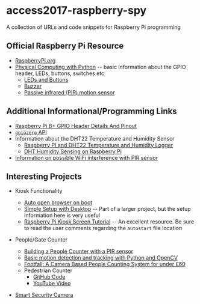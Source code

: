 # access2017-raspberry-spy
A collection of URLs and code snippets for Raspberry Pi programming

## Official Raspberry Pi Resource

- [RaspberryPi.org](https://www.raspberrypi.org/)
- [Physical Computing with Python](https://projects.raspberrypi.org/en/projects/physical-computing/) -- basic information about the GPIO header, LEDs, buttons, switches etc
  - [LEDs and Buttons](https://www.raspberrypi.org/learning/physical-computing-with-python/worksheet/)
  - [Buzzer](https://www.raspberrypi.org/learning/physical-computing-with-python/buzzer/)
  - [Passive infrared (PIR) motion sensor](https://www.raspberrypi.org/learning/physical-computing-with-python/pir/)
  
  
## Additional Informational/Programming Links
- [Raspberry Pi B+ GPIO Header Details And Pinout](https://www.raspberrypi-spy.co.uk/2014/07/raspberry-pi-b-gpio-header-details-and-pinout/)
- [`gpiozero` API](https://gpiozero.readthedocs.io/en/stable/)
- Information about the DHT22 Temperature and Humidity Sensor
  - [Raspberry PI and DHT22 Temperature and Humidity Logger](http://www.instructables.com/id/Raspberry-PI-and-DHT22-temperature-and-humidity-lo/)
  - [DHT Humidity Sensing on Raspberry Pi](https://learn.adafruit.com/dht-humidity-sensing-on-raspberry-pi-with-gdocs-logging/software-install-updated)
- [Information on possible WiFi interference with PIR sensor](https://www.raspberrypi.org/forums/viewtopic.php?t=155270)
  

## Interesting Projects

- Kiosk Functionality
  - [Auto open browser on boot](https://www.raspberrypi.org/forums/viewtopic.php?t=8298)
  - [Simple Setup with Desktop](https://github.com/MobilityLab/TransitScreen/wiki/Raspberry-Pi) -- Part of a larger project, but the setup information here is very useful
  - [Raspberry Pi Kiosk Screen Tutorial](https://www.danpurdy.co.uk/web-development/raspberry-pi-kiosk-screen-tutorial/) -- An excellent resource.  Be sure to read the user comments regarding the `autostart` file location

- People/Gate Counter
  - [Building a People Counter with a PIR sensor](https://www.raspberrypi.org/forums/viewtopic.php?f=28&t=91902)
  - [Basic motion detection and tracking with Python and OpenCV](http://www.pyimagesearch.com/2015/05/25/basic-motion-detection-and-tracking-with-python-and-opencv/)
  - [Footfall: A Camera Based People Counting System for under £60](https://blogs.wcode.org/2015/04/footfall-a-camera-based-people-counting-system-for-under-60/)
  - Pedestrian Counter
    - [GitHub Code](https://github.com/donce71/Pedestrians-counter-raspberry)
    - [YouTube Video](https://www.youtube.com/watch?v=S26G0a7u9d4)
  
- [Smart Security Camera](https://www.hackster.io/hackerhouse/smart-security-camera-90d7bd)
